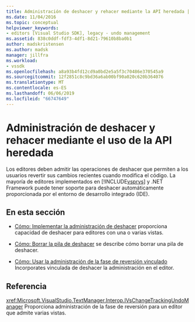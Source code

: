```yaml
---
title: Administración de deshacer y rehacer mediante la API heredada | Microsoft Docs
ms.date: 11/04/2016
ms.topic: conceptual
helpviewer_keywords:
- editors [Visual Studio SDK], legacy - undo management
ms.assetid: 838c0ddf-fdf3-4df1-8d21-79610b8ba0b1
author: madskristensen
ms.author: madsk
manager: jillfra
ms.workload:
- vssdk
ms.openlocfilehash: a8a93b4fd12cd9a0bd2e5a5f3c70486e370545a9
ms.sourcegitcommit: 12f2851c8c9bd36a6ab00bf90a020c620b364076
ms.translationtype: MT
ms.contentlocale: es-ES
ms.lasthandoff: 06/06/2019
ms.locfileid: "66747649"
---
```

# <a name="manage-undo-and-redo-by-using-the-legacy-api"></a>Administración de deshacer y rehacer mediante el uso de la API heredada
Los editores deben admitir las operaciones de deshacer que permiten a los usuarios revertir sus cambios recientes cuando modifica el código. La mayoría de editores implementados en [!INCLUDE[vsprvs](../code-quality/includes/vsprvs_md.md)] y .NET Framework puede tener soporte para deshacer automáticamente proporcionada por el entorno de desarrollo integrado (IDE).

## <a name="in-this-section"></a>En esta sección
- [Cómo: Implementar la administración de deshacer](../extensibility/how-to-implement-undo-management.md) proporciona capacidad de deshacer para editores con una o varias vistas.

- [Cómo: Borrar la pila de deshacer](../extensibility/how-to-clear-the-undo-stack.md) se describe cómo borrar una pila de deshacer.

- [Cómo: Usar la administración de la fase de reversión vinculado](../extensibility/how-to-use-linked-undo-management.md) Incorporates vinculada de deshacer la administración en el editor.

## <a name="reference"></a>Referencia
 <xref:Microsoft.VisualStudio.TextManager.Interop.IVsChangeTrackingUndoManager> Proporciona administración de la fase de reversión para un editor que admite varias vistas.
